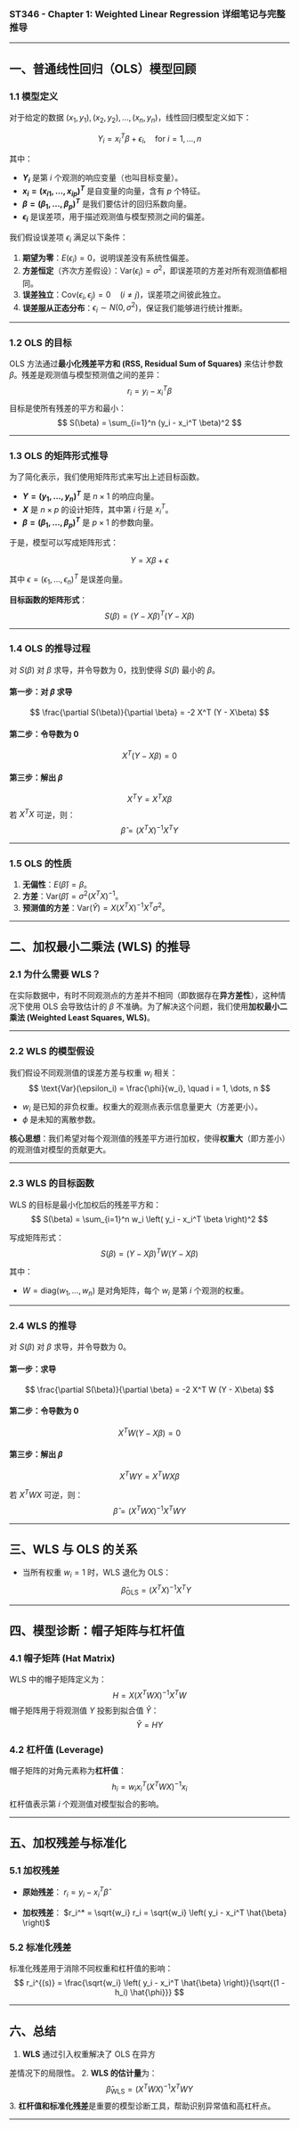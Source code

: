 ### **ST346 - Chapter 1: Weighted Linear Regression 详细笔记与完整推导**

---

## **一、普通线性回归（OLS）模型回顾**

### **1.1 模型定义**
对于给定的数据 $(x_1, y_1), (x_2, y_2), \dots, (x_n, y_n)$，线性回归模型定义如下：

$$
Y_i = x_i^T \beta + \epsilon_i, \quad \text{for } i = 1, \dots, n
$$

其中：
- **$Y_i$** 是第 $i$ 个观测的响应变量（也叫目标变量）。
- **$x_i = (x_{i1}, \dots, x_{ip})^T$** 是自变量的向量，含有 $p$ 个特征。
- **$\beta = (\beta_1, \dots, \beta_p)^T$** 是我们要估计的回归系数向量。
- **$\epsilon_i$** 是误差项，用于描述观测值与模型预测之间的偏差。

我们假设误差项 $\epsilon_i$ 满足以下条件：
1. **期望为零**：$E(\epsilon_i) = 0$，说明误差没有系统性偏差。
2. **方差恒定**（齐次方差假设）：$\text{Var}(\epsilon_i) = \sigma^2$，即误差项的方差对所有观测值都相同。
3. **误差独立**：$\text{Cov}(\epsilon_i, \epsilon_j) = 0 \quad (i \neq j)$，误差项之间彼此独立。
4. **误差服从正态分布**：$\epsilon_i \sim N(0, \sigma^2)$，保证我们能够进行统计推断。

---

### **1.2 OLS 的目标**
OLS 方法通过**最小化残差平方和 (RSS, Residual Sum of Squares)** 来估计参数 $\beta$。残差是观测值与模型预测值之间的差异：
$$
r_i = y_i - x_i^T \beta
$$
目标是使所有残差的平方和最小：
$$
S(\beta) = \sum_{i=1}^n (y_i - x_i^T \beta)^2
$$

---

### **1.3 OLS 的矩阵形式推导**

为了简化表示，我们使用矩阵形式来写出上述目标函数。

- **$Y = (y_1, \dots, y_n)^T$** 是 $n \times 1$ 的响应向量。
- **$X$** 是 $n \times p$ 的设计矩阵，其中第 $i$ 行是 $x_i^T$。
- **$\beta = (\beta_1, \dots, \beta_p)^T$** 是 $p \times 1$ 的参数向量。

于是，模型可以写成矩阵形式：

$$
Y = X \beta + \epsilon
$$

其中 $\epsilon = (\epsilon_1, \dots, \epsilon_n)^T$ 是误差向量。

**目标函数的矩阵形式**：
$$
S(\beta) = (Y - X\beta)^T (Y - X\beta)
$$

---

### **1.4 OLS 的推导过程**

对 $S(\beta)$ 对 $\beta$ 求导，并令导数为 0，找到使得 $S(\beta)$ 最小的 $\beta$。

#### **第一步：对 $\beta$ 求导**
$$
\frac{\partial S(\beta)}{\partial \beta} = -2 X^T (Y - X\beta)
$$

#### **第二步：令导数为 0**
$$
X^T (Y - X\beta) = 0
$$

#### **第三步：解出 $\beta$**
$$
X^T Y = X^T X \beta
$$
若 $X^T X$ 可逆，则：
$$
\hat{\beta} = (X^T X)^{-1} X^T Y
$$

---

### **1.5 OLS 的性质**
1. **无偏性**：$E(\hat{\beta}) = \beta$。
2. **方差**：$\text{Var}(\hat{\beta}) = \sigma^2 (X^T X)^{-1}$。
3. **预测值的方差**：$\text{Var}(\hat{Y}) = X (X^T X)^{-1} X^T \sigma^2$。

---

## **二、加权最小二乘法 (WLS) 的推导**

### **2.1 为什么需要 WLS？**
在实际数据中，有时不同观测点的方差并不相同（即数据存在**异方差性**），这种情况下使用 OLS 会导致估计的 $\beta$ 不准确。为了解决这个问题，我们使用**加权最小二乘法 (Weighted Least Squares, WLS)**。

---

### **2.2 WLS 的模型假设**

我们假设不同观测值的误差方差与权重 $w_i$ 相关：
$$
\text{Var}(\epsilon_i) = \frac{\phi}{w_i}, \quad i = 1, \dots, n
$$
- $w_i$ 是已知的非负权重。权重大的观测点表示信息量更大（方差更小）。
- $\phi$ 是未知的离散参数。

**核心思想**：我们希望对每个观测值的残差平方进行加权，使得**权重大**（即方差小）的观测值对模型的贡献更大。

---

### **2.3 WLS 的目标函数**

WLS 的目标是最小化加权后的残差平方和：
$$
S(\beta) = \sum_{i=1}^n w_i \left( y_i - x_i^T \beta \right)^2
$$

写成矩阵形式：
$$
S(\beta) = (Y - X\beta)^T W (Y - X\beta)
$$

其中：
- $W = \text{diag}(w_1, \dots, w_n)$ 是对角矩阵，每个 $w_i$ 是第 $i$ 个观测的权重。

---

### **2.4 WLS 的推导**

对 $S(\beta)$ 对 $\beta$ 求导，并令导数为 0。

#### **第一步：求导**
$$
\frac{\partial S(\beta)}{\partial \beta} = -2 X^T W (Y - X\beta)
$$

#### **第二步：令导数为 0**
$$
X^T W (Y - X\beta) = 0
$$

#### **第三步：解出 $\beta$**
$$
X^T W Y = X^T W X \beta
$$

若 $X^T W X$ 可逆，则：
$$
\hat{\beta} = (X^T W X)^{-1} X^T W Y
$$

---

## **三、WLS 与 OLS 的关系**

- 当所有权重 $w_i = 1$ 时，WLS 退化为 OLS：
$$
\hat{\beta}_{\text{OLS}} = (X^T X)^{-1} X^T Y
$$

---

## **四、模型诊断：帽子矩阵与杠杆值**

### **4.1 帽子矩阵 (Hat Matrix)**

WLS 中的帽子矩阵定义为：
$$
H = X (X^T W X)^{-1} X^T W
$$
帽子矩阵用于将观测值 $Y$ 投影到拟合值 $\hat{Y}$：
$$
\hat{Y} = H Y
$$

### **4.2 杠杆值 (Leverage)**

帽子矩阵的对角元素称为**杠杆值**：
$$
h_i = w_i x_i^T (X^T W X)^{-1} x_i
$$
杠杆值表示第 $i$ 个观测值对模型拟合的影响。

---

## **五、加权残差与标准化**

### **5.1 加权残差**

- **原始残差**：
  $r_i = y_i - x_i^T \hat{\beta}$
  
- **加权残差**：
  $r_i^* = \sqrt{w_i} r_i = \sqrt{w_i} \left( y_i - x_i^T \hat{\beta} \right)$

### **5.2 标准化残差**

标准化残差用于消除不同权重和杠杆值的影响：
$$
r_i^{(s)} = \frac{\sqrt{w_i} \left( y_i - x_i^T \hat{\beta} \right)}{\sqrt{(1 - h_i) \hat{\phi}}}
$$

---

## **六、总结**

1. **WLS** 通过引入权重解决了 OLS 在异方

差情况下的局限性。
2. **WLS 的估计量**为：
   $$
   \hat{\beta}_{\text{WLS}} = (X^T W X)^{-1} X^T W Y
   $$
3. **杠杆值和标准化残差**是重要的模型诊断工具，帮助识别异常值和高杠杆点。

---

